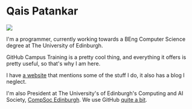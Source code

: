 # Qais Patankar

![](https://avatars3.githubusercontent.com/u/923242?v=4&s=150)

I'm a programmer, currently working towards a BEng Computer Science degree at The University of Edinburgh.

GitHub Campus Training is a pretty cool thing, and everything it offers is pretty useful, so that's why I am here.

I have [a website](https://qaisjp.com) that mentions some of the stuff I do, it also has a blog I neglect.

I'm also President at The University's of Edinburgh's Computing and AI Society, [CompSoc Edinburgh](http://comp-soc.com). We use GitHub
[quite a bit](https://github.com/compsoc-edinburgh).
